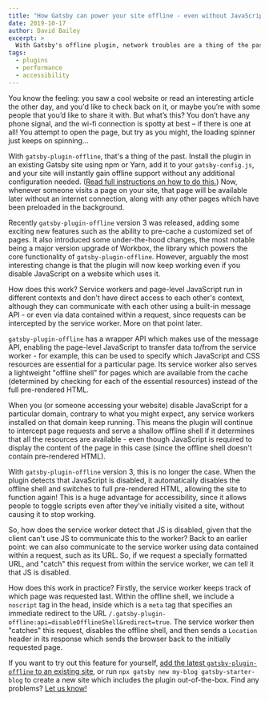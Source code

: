 ```yaml
---
title: "How Gatsby can power your site offline - even without JavaScript"
date: 2019-10-17
author: David Bailey
excerpt: >
  With Gatsby's offline plugin, network troubles are a thing of the past.
tags:
  - plugins
  - performance
  - accessibility
---
```


You know the feeling: you saw a cool website or read an interesting article the other day, and you'd like to check back on it, or maybe you’re with some people that you’d like to share it with. But what’s this? You don’t have any phone signal, and the wi-fi connection is spotty at best – if there is one at all! You attempt to open the page, but try as you might, the loading spinner just keeps on spinning...

With `gatsby-plugin-offline`, that's a thing of the past. Install the plugin in an existing Gatsby site using npm or Yarn, add it to your `gatsby-config.js`, and your site will instantly gain offline support without any additional configuration needed. ([Read full instructions on how to do this.](/docs/add-offline-support-with-a-service-worker/)) Now, whenever someone visits a page on your site, that page will be available later without an internet connection, along with any other pages which have been preloaded in the background.

Recently `gatsby-plugin-offline` version 3 was released, adding some exciting new features such as the ability to pre-cache a customized set of pages. It also introduced some under-the-hood changes, the most notable being a major version upgrade of Workbox, the library which powers the core functionality of `gatsby-plugin-offline`. However, arguably the most interesting change is that the plugin will now keep working even if you disable JavaScript on a website which uses it.

How does this work? Service workers and page-level JavaScript run in different contexts and don't have direct access to each other's context, although they can communicate with each other using a built-in message API - or even via data contained within a request, since requests can be intercepted by the service worker. More on that point later.

`gatsby-plugin-offline` has a wrapper API which makes use of the message API, enabling the page-level JavaScript to transfer data to/from the service worker - for example, this can be used to specify which JavaScript and CSS resources are essential for a particular page. Its service worker also serves a lightweight "offline shell" for pages which are available from the cache (determined by checking for each of the essential resources) instead of the full pre-rendered HTML.

When you (or someone accessing your website) disable JavaScript for a particular domain, contrary to what you might expect, any service workers installed on that domain keep running. This means the plugin will continue to intercept page requests and serve a shallow offline shell if it determines that all the resources are available - even though JavaScript is required to display the content of the page in this case (since the offline shell doesn't contain pre-rendered HTML).

With `gatsby-plugin-offline` version 3, this is no longer the case. When the plugin detects that JavaScript is disabled, it automatically disables the offline shell and switches to full pre-rendered HTML, allowing the site to function again! This is a huge advantage for accessibility, since it allows people to toggle scripts even after they've initially visited a site, without causing it to stop working.

So, how does the service worker detect that JS is disabled, given that the client can't use JS to communicate this to the worker? Back to an earlier point: we can also communicate to the service worker using data contained within a request, such as its URL. So, if we request a specially formatted URL, and "catch" this request from within the service worker, we can tell it that JS is disabled.

How does this work in practice? Firstly, the service worker keeps track of which page was requested last. Within the offline shell, we include a `noscript` tag in the head, inside which is a `meta` tag that specifies an immediate redirect to the URL `/.gatsby-plugin-offline:api=disableOfflineShell&redirect=true`. The service worker then "catches" this request, disables the offline shell, and then sends a `Location` header in its response which sends the browser back to the initially requested page.

If you want to try out this feature for yourself, [add the latest `gatsby-plugin-offline` to an existing site](https://www.gatsbyjs.org/docs/add-offline-support-with-a-service-worker/), or run `npx gatsby new my-blog gatsby-starter-blog` to create a new site which includes the plugin out-of-the-box. Find any problems? [Let us know!](https://www.gatsbyjs.org/contributing/how-to-file-an-issue/)
